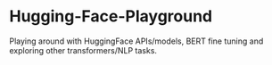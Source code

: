 # Hugging-Face-Playground
Playing around with HuggingFace APIs/models, BERT fine tuning and exploring other transformers/NLP tasks.
